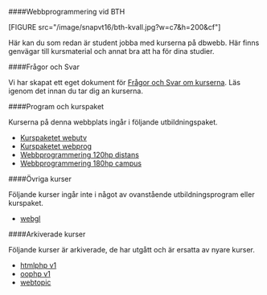 ####Webbprogrammering vid BTH

[FIGURE src="/image/snapvt16/bth-kvall.jpg?w=c7&h=200&cf"]

Här kan du som redan är student jobba med kurserna på dbwebb. Här finns genvägar till kursmaterial och annat bra att ha för dina studier.


####Frågor och Svar

Vi har skapat ett eget dokument för [Frågor och Svar om kurserna](kurser/faq). Läs igenom det innan du tar dig an kurserna.



####Program och kurspaket

Kurserna på denna webbplats ingår i följande utbildningspaket.

* [Kurspaketet webutv](webutv)
* [Kurspaketet webprog](webprog)
* [Webbprogrammering 120hp distans](utbildning)
* [Webbprogrammering 180hp campus](utbildning)



####Övriga kurser

Följande kurser ingår inte i något av ovanstående utbildningsprogram eller kurspaket.

* [webgl](webgl)



####Arkiverade kurser

Följande kurser är arkiverade, de har utgått och är ersatta av nyare kurser.

* [htmlphp v1](htmlphp-v1)
* [oophp v1](oophp-v1)
* [webtopic](webtopic)
